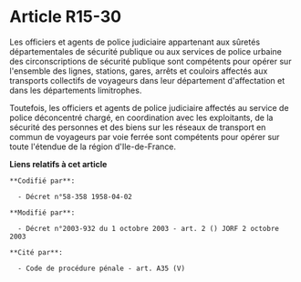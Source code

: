 # Article R15-30

Les officiers et agents de police judiciaire appartenant aux sûretés départementales de sécurité publique ou aux services de
police urbaine des circonscriptions de sécurité publique sont compétents pour opérer sur l'ensemble des lignes, stations,
gares, arrêts et couloirs affectés aux transports collectifs de voyageurs dans leur département d'affectation et dans les
départements limitrophes.

Toutefois, les officiers et agents de police judiciaire affectés au service de police déconcentré chargé, en coordination
avec les exploitants, de la sécurité des personnes et des biens sur les réseaux de transport en commun de voyageurs par voie
ferrée sont compétents pour opérer sur toute l'étendue de la région d'Ile-de-France.

**Liens relatifs à cet article**

	**Codifié par**:

	  - Décret n°58-358 1958-04-02

	**Modifié par**:

	  - Décret n°2003-932 du 1 octobre 2003 - art. 2 () JORF 2 octobre 2003

	**Cité par**:

	  - Code de procédure pénale - art. A35 (V)
